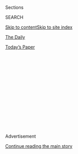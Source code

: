 <div id="app">

<div>

<div>

<div>

<div class="NYTAppHideMasthead css-1q2w90k e1suatyy0">

<div class="section css-ui9rw0 e1suatyy2">

<div class="css-eph4ug er09x8g0">

<div class="css-6n7j50">

</div>

<span class="css-1dv1kvn">Sections</span>

<div class="css-10488qs">

<span class="css-1dv1kvn">SEARCH</span>

</div>

[Skip to content](#site-content)[Skip to site index](#site-index)

</div>

<div id="masthead-section-label" class="css-1wr3we4 eaxe0e00">

[The
Daily](https://www.nytimes3xbfgragh.onion/podcasts/the-daily)

</div>

<div class="css-10698na e1huz5gh0">

</div>

</div>

<div id="masthead-bar-one" class="section hasLinks css-15hmgas e1csuq9d3">

<div class="css-uqyvli e1csuq9d0">

</div>

<div class="css-1uqjmks e1csuq9d1">

</div>

<div class="css-9e9ivx">

[](https://myaccount.nytimes3xbfgragh.onion/auth/login?response_type=cookie&client_id=vi)

</div>

<div class="css-1bvtpon e1csuq9d2">

[Today’s
Paper](https://www.nytimes3xbfgragh.onion/section/todayspaper)

</div>

</div>

</div>

</div>

<div data-aria-hidden="false">

<div id="site-content" data-role="main">

<div>

<div class="css-1aor85t" style="opacity:0.000000001;z-index:-1;visibility:hidden">

<div class="css-1hqnpie">

<div class="css-epjblv">

<span class="css-17xtcya">[The
Daily](/podcasts/the-daily)</span><span class="css-x15j1o">|</span><span class="css-fwqvlz">The
Life and Legacy of John
Lewis</span>

</div>

<div class="css-k008qs">

<div class="css-1iwv8en">

<span class="css-18z7m18"></span>

<div>

</div>

</div>

<span class="css-1n6z4y">https://nyti.ms/32BXCr2</span>

<div class="css-1705lsu">

<div class="css-4xjgmj">

<div class="css-4skfbu" data-role="toolbar" data-aria-label="Social Media Share buttons, Save button, and Comments Panel with current comment count" data-testid="share-tools">

  - 
  - 
  - 
  - 
    
    <div class="css-6n7j50">
    
    </div>

  - 
  - 

</div>

</div>

</div>

</div>

</div>

</div>

<div id="NYT_TOP_BANNER_REGION" class="css-13pd83m">

</div>

<div id="top-wrapper" class="css-1sy8kpn">

<div id="top-slug" class="css-l9onyx">

Advertisement

</div>

[Continue reading the main
story](#after-top)

<div class="ad top-wrapper" style="text-align:center;height:100%;display:block;min-height:250px">

<div id="top" class="place-ad" data-position="top" data-size-key="top">

</div>

</div>

<div id="after-top">

</div>

</div>

<div>

<div class="css-1g7y0i5 e1drnplw0">

<div class="css-1ceswkc e1drnplw1">

</div>

<div class="css-f2fzwx e1drnplw2">

<div data-aria-labelledby="modal-title" data-role="region">

<div id="modal-title" class="css-mln36k">

transcript

</div>

<div class="css-pbq7ev">

</div>

<span>Back to The
Daily</span>

<div class="css-f6lhej">

<div class="css-1ialerq">

<div class="css-1701swk">

bars

</div>

<div>

<div class="css-1t7yl1y">

0:00/38:56

</div>

<div class="css-og85jy">

\-38:56

</div>

</div>

</div>

</div>

<div class="css-15fbio0">

<div class="css-1p4nyns">

transcript

## The Life and Legacy of John Lewis

### Hosted by Michael Barbaro, produced by Lynsea Garrison and Clare Toeniskoetter, and edited by Lisa Tobin

#### A look at the extraordinary life of the civil rights icon.

Monday, July 20th, 2020

</div>

  - michael barbaro  
    From The New York Times, I’m Michael Barbaro. This is “The Daily.”

  - \[music\]

  - michael barbaro  
    Today: The life, lessons and legacy of John Lewis. I spoke with my
    colleague, Times editorial board member, Brent Staples.
    
    It’s Monday, July 20.
    
    Brent, I want to start by going back with you to the time when John
    Lewis and others began engaging in nonviolent protests as part of
    the civil rights movement. Where were you during that period?

  - brent staples  
    Like everyone else at the time in the middle ‘60s, I was sitting
    with my parents, watching television —

  - archived recording 1  
    \[MUSIC\] It’s 11:00 p.m., and time for the reporters and the news.

  - archived recording 2  
    Good evening. Bad news for Alabama today. Some school desegregation
    strategy has backfired.

  - archived recording 3  
    Policemen occasionally clubbed demonstrators and used a variety of
    other tactics designed to break their spirit.

brent staples

— and the nightly news of the scenes of people being ravaged by the
police in the South in the streets. And I became attuned to the
revolution that was unfolding in the South, where people had put
themselves in harm’s way to highlight the injustice of Southern
apartheid.

  - archived recording  
    The Southerners, white and Negro, spattered with ketchup and
    mustard, sugar, salt and pepper, were carted off, unprotesting to
    jail.

brent staples

But as I became more politically active, I had difficulty — probably
natural difficulty, understanding how one would put oneself on the line
to be actually beaten and bloodied, and what the utility of that was.
And by that time, the movement in the South had evolved some way.

  - archived recording  
    (SINGING) No more brothers in jail. Off the pigs\! The pigs are
    gonna catch hell.

brent staples

By ‘66, you began to get the Black Power slogans.

  - archived recording  
    They don’t want us to use Black Power. I got news for them.
    \[LAUGHTER\]

brent staples

So I came into consciousness in my teens as a Black Power figure.

  - archived recording  
    This is not a riot, it is a rebellion.

brent staples

It was empowering.

  - archived recording  
    Number two, you are to be proud of your Black brothers and sisters
    at Fifth, because a honky cop touched one of them, and they told
    them, you’ve got to touch all of us.

brent staples

But it took some time into my late teens to begin to understand what had
happened coming up to that. And that is when I become aware of what had
passed before when I was a younger kid.

michael barbaro

In other words, it took you some time to understand why the nonviolent
figures had taken the approach that they had taken.

brent staples

Yes.

michael barbaro

So I want you to take us through John Lewis’s life and how this
philosophy you just described was shaped and how it evolved. So where
does that story begin?

brent staples

John Lewis, he grows up in rural Alabama near Troy, Alabama. His parents
initially were sharecroppers. And you know, sharecropping was a
successor form of slavery. So John was born into that. And his parents,
they were lucky they saved enough money to buy a farm.

But he graduated high school, segregated high school, and wanted to go
to Troy State College, which didn’t admit Black people. And he applied
and sent in his information. And he never heard back. And he wrote a
letter at one point to Martin Luther King. And I presume he wanted some
help in desegregating Troy State.

And Martin Luther King sent him a roundtrip bus ticket. And he went and
he met King, and they formed a relationship. The substance of that, I
don’t know, but it was extremely influential for John. And he left Troy
not long after that and moved to Nashville.

\[music\]

brent staples

He went to seminary in Nashville. And there, he met some of the early
civil rights figures. He met James Lawson — Reverend James Lawson — who
was kind of a philosopher of nonviolent resistance. Lawson had studied
Gandhi’s nonviolent movement and the strategies that Gandhi had deployed
against Britain during the colonial period. And he’d come back with a
deep sense of what the philosophy was and how powerful nonviolence could
be.

michael barbaro

And what exactly is the philosophy?

brent staples

I have John’s memoir here. In 1958, I think it is, Jim Lawson mentions
to him the idea of, quote, “redemptive suffering.” And he explains that
it affects not only ourselves, but it touches and changes those around
us as well. It opens us and those around us to a force beyond ourselves.
A force that is right and moral. The force of righteous truth that is
the basis of human conscious. Suffering puts us and those around us in
touch with our consciences. It open and touches our hearts. It makes us
feel compassion where we need to and guilt if we must. So this idea, to
him, this redemptive suffering, it is at the heart of the philosophy of
nonviolent protest. At the very heart of it. This is a good paragraph
from the book:

“One method of practicing this approach, when faced with a hateful,
angry, aggressive, even despicable person, is to imagine that person —
actually visualize him or her — as an infant, as a baby. If you can see
this full-grown attacker who faces you as a pure, innocent child that he
or she once was, it is not hard to find compassion in your heart.”

But then it wasn’t just a tactic. It was a way of life. It was embracing
the biblical prescription that one must love one’s enemies. That’s a
biblical prescription. And it’s the hardest thing in the world to carry
out.

michael barbaro

Well, so how do we start to see this get carried out among Lewis and
these seminary students in Nashville?

brent staples

Well, Nashville was itself at the time another southern town, where if
you went into a restaurant and sat down the people would just look at
you and the waitresses would say, sorry, this place doesn’t serve
\[EXPLETIVE\]. And that would generally be the end of it. But these
students came in that place and sat down and asked to be fed. And when
they were told that they were not served, they stayed.

And they took a lot of abuse from it. And people spat upon them, beat
them, battered them, and poured condiments over their heads. All kinds
of things. And I remember our friend, David Halberstam, our former
colleague, was working at a newspaper there at the time. He was working
at The Nashville Tennesseean. And this is one of the things he wrote:

“The protest had been conducted with exceptional dignity, and gradually,
one image had come into prevail — that of elegant, courteous, young
Black people, holding to their Gandhian principles, seeking the most
elemental of rights, while being assaulted by young white hoodlums who
beat them up and on occasion extinguished cigarettes on their bodies.”

So you see John Lewis and others being carried away in these, really,
suits and ties and crisp white shirt. And basically refusing to walk
themselves, being completely passive and nonresistant. And this worked
out extremely — I mean, in a very short period of time, it worked out
extremely well in Nashville. After three months of sit-ins, the city
basically caved and became the first major Southern city to begin
desegregating public facilities.

michael barbaro

So very early on, the protest that John Lewis is beginning to
participate in, after he meets Martin Luther King and begins to
understand the strategy, they are starting to show real signs of
effectiveness.

brent staples

Oh, yeah.

michael barbaro

These peaceful, nonviolent protests.

brent staples

Exactly. Yeah. This is astonishing thing, to me, to this day, to
practice the non-violent approach to life. To really embrace it, one
needs to understand that the person who was extinguishing a cigarette in
your throat because you want to sit down at a luncheon counter is as
much a victim as you are. What John was saying — you, in pursuit of
justice, you cannot let violence win your heart. That if you do that,
you’re surrendering, really, to the dark force that you’re trying to
defeat.

michael barbaro

Brent, you’re reading from a memoir that is written in the later years
of John Lewis’s life. But my understanding is that this philosophy that
he embraced and that he practiced, it was not entirely a foregone
conclusion that this would be the way that it went, and that the March
on Washington is an example of a moment where we see a young John Lewis
grappling with which path he’s going to take. Can you tell us the story
of that speech?

brent staples

Well, you see, what I finally figured out is that by the time John
Lewis, at the age of 23, gets to the march on Washington — this is the
most important public gathering of Black people in the century — he has
already been on the Freedom Rides. Integrated groups have taken buses
into the deep south to test laws that forbid segregation on interstate
transport. He’s been arrested on those trips for going into white-only
bathrooms. He’s been beaten just for being on buses with white people.
In the end, John ended up being arrested, like, 40 times.

michael barbaro

Right.

brent staples

And if you look at some of the pictures of the mugshots when he’s
arrested, you can see him smiling because he’s basically saying, you
think you’re afflicting me, but you’re playing into what I want to do.
But he’s still 23 years old. That’s all he is.

And he basically comes into Washington with a speech. And this one
somehow found its way into public. And one of the striking things about
it, he tells people to get into the street and stay in the street until
the revolution is finished. And he names the sort of racist
segregationist senators by name. And state governors, too.

michael barbaro

Wow.

brent staples

I’m going to read from it.

“We won’t stop now. All the forces of Eastland, Barnett, Wallace,
Thurman won’t stop this revolution. The time will come when we will not
confine our marching to Washington. We will march through the South,
through the heart of Dixie, the way Sherman did. We shall pursue our own
scorched earth policy and burn Jim Crow to the ground nonviolently.”

michael barbaro

Wow. And to explain that reference, he’s referring to the Union General
who literally burns large sections of the South during the Civil War.

brent staples

Yes, he’s referring to William Tecumseh Sherman. “We shall pursue our
own scorched earth policy and burn Jim Crow to the ground nonviolently.
We shall fragment the south into a thousand pieces and put them back
together in the image of democracy. We will make the action of the past
few months look petty. And I say to you, wake up, America.”

michael barbaro

Brent, that language doesn’t sound, even as it invokes the word,
nonviolent. So what do you think that he meant by those words in that
draft?

brent staples

Well, I’ve come to figure out what he meant. Now, understand, as I was
saying earlier, by the time he renders this speech, he has become
steeped in the nonviolent impulse. But his frame, he was portraying it
as a forceful measure that could be as powerful and changing, as was the
sweep of Sherman through South Carolina and Georgia. What you have here
is, John is working at a very high concept here, right? He’s working at
a high concept. He’s saying, we can be — he was essentially arguing that
nonviolent protests could be transformative. As transformative and as
disruptive as war as carried out by the most feared general in the Union
Army. That is itself a very powerful metaphor. And it’s a testament to
his beliefs and what his approach could do. And he was calling upon
hundreds of thousands of people to come out into the street and make
that a reality. But that’s a high concept. And on the evening news, you
can imagine you’d end up with a snippet of a scorched earth Sherman
burning Atlanta again.

michael barbaro

Right, it might get lost in translation. It might actually undermine the
very thing he’s trying to promote.

brent staples

Exactly. So basically, A. Philip Randolph, Martin Luther King, those
guys prevailed on him to make some changes in it. They were talking
about, let’s not do anything to just not give them a sound bite that’s
going to give us trouble. I can hear him saying it. I don’t have the
tape, but I can hear them saying to John, let’s not give them a sound
bite that’s going to give us trouble. You can say it’s a revolution. You
can call people on the street. You can even call them the Black masses,
if you want to, even though that sounds like communism, right? You could
say those things. But let’s leave off Sherman for next time. Right?
\[LAUGHS\] So Sherman goes out.

  - archived recording (john lewis)  
    We march today for jobs and freedom. But we have nothing to be proud
    of. For hundreds of thousands of our brothers are not here.

brent staples

He talks about marching.

  - archived recording (john lewis)  
    The time will come. We will not confine our marching to Washington.
    We will march through the South, through the streets of Jackson —

brent staples

We will march through the street of Jackson, through the streets of
Danville, through the streets of Cambridge, through the streets of
Birmingham.

  - archived recording (john lewis)  
    But we will march with the spirit of love and with the spirit of
    dignity that we have shown here today. \[APPLAUSE\]
    
    By the forces of our demand, our determination and our numbers, we
    shall splinter the segregated South into a thousand pieces and put
    them together in the image of God and democracy. We must say, Wake
    up, America\! Wake up\!” For we cannot stop, and we will not and
    cannot be patient. \[APPLAUSE\]

brent staples

So this is pretty much the same. But Sherman is missing.

michael barbaro

So in terms of thinking about the speech that John Lewis drafted versus
the one he delivered, on that historic day, you’re saying it’s not that
the earlier version of the speech shows John Lewis questioning the
nonviolent approach. It’s that he believed in the nonviolent approach,
but that the language he contemplated using — his belief that the power
of that approach could be as powerful as burning — that was determined
to be potentially counterproductive to the nonviolent approach he
believed in.

brent staples

Exactly. But he talks about going back to his hotel room after that
first conversation and just being livid because, of course, it’s a
23-year-old man’s speech. And a 23-year-old man who had been beaten to
an inch of his life while fighting for dignity for Black people. I’m
sure he felt entitled to say any damn thing he wanted to. Because he had
the credibility of the streets behind him and the people in the Douth
beginning to know who he was. And they were going to really know who he
was, come two years later at the voting rights march at Selma.

\[music\]

michael barbaro

We’ll be right back.

\[music\]

michael barbaro

Brent, tell me about that. I mean, let’s talk about what happens after
the March on Washington, after John Lewis’s rhetorical wings are ever so
slightly clipped, but he does deliver the essential message. How do we
see this concept of the power of nonviolence actually play out over the
next couple of years?

brent staples

The next big data point becomes the voting rights struggle in Selma,
Alabama. Now it’s important, I think, to dilate for just a second for
the modern listener.

The modern listener needs to understand that in voting arrangements in
the South, before the Voting Rights Act, local registrars had complete
authority to do whatever they wanted with people who came in to register
to vote. They could give you a test and then say you failed it so you
can’t register. And they did that all day long, all day, every day, to
Black people.

In Virginia, a college-educated woman, Black woman, who I believe was a
teacher, went into register at one point and filled the application. And
the registrar handed her a literacy test. You know what it consisted of?
A blank sheet of paper. He asked her, what does this say? And she looked
at it and handed it back, and she said nothing. He said, you’re wrong.
You fail. You can’t register.

Elsewhere in the South, they might ask you if you came in to register to
vote, how many bubbles are there in a bar of soap?

Elsewhere, a famous example in the film “Selma,” where a woman had come
in to register one year, and they asked her, how many judges are there
in the state of Alabama? And she didn’t know. They said, well, you fail.
And she came back the second year. And he said, how many county judges
are there in Alabama? And I think it was 67. And she said 67. And he
said now, before you register, you have to name them.

michael barbaro

Aw.

brent staples

So this was what life was like for Black people seeking to vote in the
South. Now John Lewis’s organization, the Student Nonviolent
Coordinating Committee, had already set up a voting rights project in
Selma and had been working on that. But it came to fruition in 1965,
where people had been fed up. And so they staged a march from Selma to
Montgomery to protest in favor of voting rights for Black people.

And then that fateful day, on the Edmund Pettus Bridge, they were
walking. State troopers came out and said, this is unlawful.

  - archived recording  
    It would be detrimental to your safety to continue this march. And
    I’m saying that this is an unlawful assembly. You have to
    disperse. You are ordered to disperse. Go home, or go to your
    church. This march will not continue.

brent staples

You cannot march.

  - archived recording  
    Troopers, here, advance toward the gate.
    
    See that they disperse.

brent staples

And then John said to the sheriff. He said, can I have a word? Because
you know he’s in the front with his little off-white trenchcoat on. And
now there’s a thing about this trenchcoat, right? It’s very light, so
you can see him standing out from everyone else. And the other thing
about it is, once blood gets on it, you can really see it. So I’m sure
that that was premeditated. So he comes out front, and he says, can I
have a word? No, you can’t have a word. And the troopers begin to
advance. And they beat holy hell out of those people. They sent 58
people to the hospital.

John Lewis suffers a fractured skull. And by the time the film is flown
back to New York to be shown on the air — and it’s really one of those
films where you see these people running. You see tear gas and these
billy clubs just going up and down, just beating the shit out of people.
And because John was in front, you could see him holding his head where
he’d been hit. And it was on the ground.

  - archived recording  
    Can we have somebody take somebody to a doctor? \[CROWD CLAMORING\]

brent staples

That, in my opinion — I’m not the historian here — but in my opinion,
that was the ultimate triumph of the nonviolent approach and the
suffering approach as he was saying.

michael barbaro

Why triumphant?

brent staples

Well, it was triumphant because even people who had tried to look away
from what was happening in the South were forced to see the long arm of
the law persecuting people publicly. Not just perscute, trying to kill
them publicly. And also, the Voting Rights Act was pending at that time.
And after this happened, Lyndon Johnson addressed a joint session of
both Houses of Congress, I believe, and said —

  - archived recording (lyndon b. johnson)  
    It was more than 100 years ago that Abraham Lincoln, the great
    president of another party, signed the Emancipation Proclamation.
    But emancipation is a proclamation, and not a fact. A century has
    passed, more than 100 years since equality was promised.

brent staples

We cannot delay any longer.

  - archived recording (lyndon b. johnson)  
    A century has passed since the day of promise. And the promise is
    unkept. The time of justice has now come.
    
    We shall overcome.

\[music\]

brent staples

So the Voting Rights Act was signed later that summer in August. It
didn’t take long. So when people come in to register to vote, you can
no longer ask them how many bubbles are in a bar of soap, or to name
every judge in the state. This is a big leap in our time.

michael barbaro

So quite literally, there’s a straight line between the scene of what
happened on that bridge, and something John Lewis knew would be so
powerful — the concept of nonviolent suffering — and the legislative
remedy back in Washington that resulted.

brent staples

Yes.

michael barbaro

Because the world had seen this happen.

brent staples

Right. Yeah, I think so. But also, you begin to see the sort of apex of
this message really is ‘65, ‘66. And at some point, then, John is
replaced in the Student Nonviolent Coordinating Committee presidency by
Stokely Carmichael, a fiery orator and one of the primary enunciaters of
the Black Power movement, that was more consistent with the emerging
radicalism of the time.

michael barbaro

And that was the movement that you felt a part of.

brent staples

Yes. That’s where we came into the story, you know?

michael barbaro

Brent, on some level, you and your cohort must have thought that this
approach, the John Lewis approach, had limitations. Given that by the
time you were a teenager, or maybe even entering your early 20s, there
was this new philosophy taking hold of a more elbows out, less
restrained approach. So how do you think about that?

brent staples

Well, it’s interesting. And I do think about it. What had happened,
really, is every generation, until it educates itself, thinks its
experience is unique. So we thought we were unique. My cousins and I,
and we had our big meetings, and we had our press conferences. And we
had a different rhetorical stance.

But in the end, the tools were exactly the same. The tools were the
sit-in of the administration building. The tool was the sit-in in the
street that ran through campus. The tool was the building takeover.
These were the same tools, man. I mean, I had bigger hair, right? Right?
And I’ll send you a picture. I’ll have \[INAUDIBLE\].

michael barbaro

Please do.

brent staples

I have good hair, though. But if you look back on it, the tools were the
same.

michael barbaro

And it was a foundation that had already been built, even if you didn’t
see it that way at the time.

brent staples

And even if you didn’t know it. You know what I’m saying? Even if you
didn’t know. I keep going back to this point earlier in this story, when
they were doing the Freedom Rides in 1961. They had a big Chinese dinner
in Washington, that people were going off on these Freedom Rides. And a
lot of people wrote their wills, because they thought that they’d be
killed — there’s a chance they’d be killed and never come back. And they
referred to the meal at the Chinese restaurant as “the last supper.”

So these people were willing to put their lives on the line, were
willing to accept the possibility that they would be killed in the
pursuit of justice, and that their dead bodies laying out in public
would be part of a sacrifice that would advance the cause of justice.
That’s profound. No?

michael barbaro

Mm-hmm. So with all that in mind, Brent, how are you thinking about John
Lewis’s legacy at this moment, as we talk in the middle of yet another
critical moment in this movement, and when the work is still understood
to be very unfinished.

brent staples

You know, John Lewis, in the waning days of his life, was heartened and
overjoyed to see the global protests that unfolded after the killing of
Mr. Floyd. He talked about it as part of the extension of his work. And
one of the things he said, he essentially — I’m paraphrasing — he said,
the thing’s out of the box now. He said, there’s no going back from
this.

michael barbaro

Hm. And what about the principles of his life? How are you thinking
about those in this moment?

brent staples

Well, I think that, as you see, his point of view was borne out.

  - archived recording  
    \[SHOUTING\] Don’t touch me\! Don’t touch me\! Don’t touch me.

brent staples

The other day, The New York Times had a story in which it had 64
examples, video examples of police brutalizing peaceful demonstrators.

michael barbaro

Mm-hmm, I saw it.

brent staples

Right? Now, what is that?

What that is, is what John was talking about. He was talking about this
kind of injustice perpetrated on people who did not deserve it, did not
warrant that kind of treatment. And also, we’ve been seeing in this
unfolding of the Floyd protests in — it’s a repeated theme in the news
stories — white suburbanites, middle class white people, who supported
the police unquestioningly, right? They have changed their minds.

michael barbaro

Hm.

  - archived recording  
    \[CROWD CLAMORING\]

brent staples

The real persuasive thing is seeing people walking around in the street
with signs, unarmed, not doing anything untoward, and be brutalized.
That turns out to be the most persuasive thing for the society and for
the people to whom it has happening.

  - archived recording 1  
    Don’t resist\! Don’t resist\! Don’t resist\! Don’t resist, bro.

  - archived recording 2  
    I’m not\!

  - archived recording 3  
    Don’t resist, bro.

michael barbaro

Hm. In other words, we are again seeing this idea of the beloved
community playing out, the Gandhian philosophy, this biblical approach
that you described.

brent staples

Yes.

michael barbaro

It’s working. It’s painfully working again.

brent staples

Yes, it’s painful. Lord knows it is. It’s painful. But abuse of the
people in public — people’s constitutional rights — through violence by
police organizations, has broad, rippling consequences. It’s having
broad, rippling consequences. It’s beyond the people who you beat up who
now don’t have confidence in the police. And John saw all that.

  - archived recording  
    \[CROWD CLAMORING\]

michael barbaro

Brent, is there anything from Lewis’s memoir that you haven’t already
shared that you want to leave us with?

brent staples

Well, I don’t know if it fits. But perhaps we should just put that aside
and read from one of John Lewis’s favorite poems. It’s “Invictus” by
William Ernest Henley:

“Out of the night that covers me, black as the pit from pole to pole, I
thank whatever gods may be for my unconquerable soul. In the fell clutch
of circumstance, I have not winced nor cried aloud. Under the
bludgeonings of chance, my head is bloody but unbowed. Beyond this place
of wrath and tears looms but the horror of the shade. And yet the menace
of the years finds and shall find me unafraid. It matters not how
straight the gate, how charged with punishments the scroll. I am the
master of my fate. I am the captain of my soul.”

\[music\]

michael barbaro

Brent, thank you very much. We really appreciate your time today.

brent staples

Well, good to be with you.

\[music\]

  - archived recording  
    Boy, Congressman Lewis joins us now for his first network TV
    interview since the protests over the death of George Floyd began.
    Congressman John Lewis, it’s so good to see you. I can’t tell you,
    you are such a sight for sore eyes today. It’s really good to see
    you. What would you tell, Congressman, young people, and people,
    quite frankly, who are not so young, about the best way to seek
    justice? You know, there’s been a lot of controversy, a lot of talk
    about the looting. And we should stress that most of the protests
    were very peaceful. But there was some looting. There was some
    disruption. What would you say to people about the best way to
    achieve justice?

  - archived recording (john lewis)  
    It was very moving. It was very moving to see hundreds and thousands
    of people from all over America and around the world taking to the
    streets, to the roadways, to stand up, to speak up, to speak out, to
    do what I call “getting in trouble.”
    
    During the ‘60s, the great majority of us accepted the way of peace,
    the way of love, the philosophy and discipline of nonviolence as a
    way of life, as a way of living. There’s something cleansing,
    something wholesome, about being peaceful and orderly, to stand up
    and with a sense of dignity, and a sense of pride, and never hate.
    
    Dr. King said over and over again, “Hate is too heavy a burden to
    bear.” The way of love is the much better way. And that’s what we
    did. We were arrested. Yes, I was beaten, left bloody and
    unconscious. But I never became bitter or hostile, never gave up. I
    believed that somehow and some way, if it becomes necessary to use
    our bodies to have redeem the soul of a nation, then we must do it.
    Create a society at peace with yourself.

\[music\]

michael barbaro

That’s it for “The Daily.” I’m Michael Barbaro. See you
tomorrow.

</div>

</div>

</div>

</div>

<div style="position:absolute;width:0;height:0;visibility:hidden;display:none">

</div>

<div style="width:100%">

<div class="css-18qqsen e1eullfg0" style="background-image:url(https://static01.graylady3jvrrxbe.onion/images/2017/01/29/podcasts/the-daily-album-art/the-daily-album-art-videoFifteenBySeven2610-v4.jpg)">

<div class="css-1hmsypo e1eullfg2">

<div class="css-131hid3 e1eullfg3">

<div class="css-1uhi299 e1eullfg1">

</div>

<div class="css-1tloyb6">

<div class="css-1kltdsh ehra6vc0">

[<span class="css-1f76qa2">![The Daily
logo](https://static01.graylady3jvrrxbe.onion/images/2017/01/29/podcasts/the-daily-album-art/the-daily-album-art-square320-v4.png)<span>The
Daily</span></span>](https://www.nytimes3xbfgragh.onion/column/the-daily)<span class="css-1lhttlg ehra6vc1"><span class="css-sj5ozi ehra6vc2">Subscribe:</span></span>

  - [Apple Podcasts](https://itunes.apple.com/us/podcast/id1200361736)
  - [Google
    Podcasts](https://www.google.com/podcasts?feed=aHR0cHM6Ly9yc3MuYXJ0MTkuY29tL3RoZS1kYWlseQ%3D%3D)

</div>

</div>

<div class="css-1r0dpua e1eullfg4">

<div class="css-1gu519p edye5kn0">

<div>

# The Life and Legacy of John Lewis

## A look at the extraordinary life of the civil rights icon.

</div>

<span class="css-lsnb14 edye5kn4">Hosted by Michael Barbaro, produced by
Lynsea Garrison and Clare Toeniskoetter, and edited by Lisa Tobin</span>

<div class="css-1vd84sn">

<span class="css-16bt4xd">Transcript</span>

</div>

</div>

<div class="css-1g7y0i5 e1drnplw0">

<div class="css-1ceswkc e1drnplw1">

</div>

<div class="css-f2fzwx e1drnplw2">

<div data-aria-labelledby="modal-title" data-role="region">

<div id="modal-title" class="css-mln36k">

transcript

</div>

<div class="css-pbq7ev">

</div>

<span>Back to The
Daily</span>

<div class="css-f6lhej">

<div class="css-1ialerq">

<div class="css-1701swk">

bars

</div>

<div>

<div class="css-1t7yl1y">

0:00/38:56

</div>

<div class="css-og85jy">

\-0:00

</div>

</div>

</div>

</div>

<div class="css-15fbio0">

<div class="css-1p4nyns">

transcript

## The Life and Legacy of John Lewis

### Hosted by Michael Barbaro, produced by Lynsea Garrison and Clare Toeniskoetter, and edited by Lisa Tobin

#### A look at the extraordinary life of the civil rights icon.

Monday, July 20th, 2020

</div>

  - michael barbaro  
    From The New York Times, I’m Michael Barbaro. This is “The Daily.”

  - \[music\]

  - michael barbaro  
    Today: The life, lessons and legacy of John Lewis. I spoke with my
    colleague, Times editorial board member, Brent Staples.
    
    It’s Monday, July 20.
    
    Brent, I want to start by going back with you to the time when John
    Lewis and others began engaging in nonviolent protests as part of
    the civil rights movement. Where were you during that period?

  - brent staples  
    Like everyone else at the time in the middle ‘60s, I was sitting
    with my parents, watching television —

  - archived recording 1  
    \[MUSIC\] It’s 11:00 p.m., and time for the reporters and the news.

  - archived recording 2  
    Good evening. Bad news for Alabama today. Some school desegregation
    strategy has backfired.

  - archived recording 3  
    Policemen occasionally clubbed demonstrators and used a variety of
    other tactics designed to break their spirit.

brent staples

— and the nightly news of the scenes of people being ravaged by the
police in the South in the streets. And I became attuned to the
revolution that was unfolding in the South, where people had put
themselves in harm’s way to highlight the injustice of Southern
apartheid.

  - archived recording  
    The Southerners, white and Negro, spattered with ketchup and
    mustard, sugar, salt and pepper, were carted off, unprotesting to
    jail.

brent staples

But as I became more politically active, I had difficulty — probably
natural difficulty, understanding how one would put oneself on the line
to be actually beaten and bloodied, and what the utility of that was.
And by that time, the movement in the South had evolved some way.

  - archived recording  
    (SINGING) No more brothers in jail. Off the pigs\! The pigs are
    gonna catch hell.

brent staples

By ‘66, you began to get the Black Power slogans.

  - archived recording  
    They don’t want us to use Black Power. I got news for them.
    \[LAUGHTER\]

brent staples

So I came into consciousness in my teens as a Black Power figure.

  - archived recording  
    This is not a riot, it is a rebellion.

brent staples

It was empowering.

  - archived recording  
    Number two, you are to be proud of your Black brothers and sisters
    at Fifth, because a honky cop touched one of them, and they told
    them, you’ve got to touch all of us.

brent staples

But it took some time into my late teens to begin to understand what had
happened coming up to that. And that is when I become aware of what had
passed before when I was a younger kid.

michael barbaro

In other words, it took you some time to understand why the nonviolent
figures had taken the approach that they had taken.

brent staples

Yes.

michael barbaro

So I want you to take us through John Lewis’s life and how this
philosophy you just described was shaped and how it evolved. So where
does that story begin?

brent staples

John Lewis, he grows up in rural Alabama near Troy, Alabama. His parents
initially were sharecroppers. And you know, sharecropping was a
successor form of slavery. So John was born into that. And his parents,
they were lucky they saved enough money to buy a farm.

But he graduated high school, segregated high school, and wanted to go
to Troy State College, which didn’t admit Black people. And he applied
and sent in his information. And he never heard back. And he wrote a
letter at one point to Martin Luther King. And I presume he wanted some
help in desegregating Troy State.

And Martin Luther King sent him a roundtrip bus ticket. And he went and
he met King, and they formed a relationship. The substance of that, I
don’t know, but it was extremely influential for John. And he left Troy
not long after that and moved to Nashville.

\[music\]

brent staples

He went to seminary in Nashville. And there, he met some of the early
civil rights figures. He met James Lawson — Reverend James Lawson — who
was kind of a philosopher of nonviolent resistance. Lawson had studied
Gandhi’s nonviolent movement and the strategies that Gandhi had deployed
against Britain during the colonial period. And he’d come back with a
deep sense of what the philosophy was and how powerful nonviolence could
be.

michael barbaro

And what exactly is the philosophy?

brent staples

I have John’s memoir here. In 1958, I think it is, Jim Lawson mentions
to him the idea of, quote, “redemptive suffering.” And he explains that
it affects not only ourselves, but it touches and changes those around
us as well. It opens us and those around us to a force beyond ourselves.
A force that is right and moral. The force of righteous truth that is
the basis of human conscious. Suffering puts us and those around us in
touch with our consciences. It open and touches our hearts. It makes us
feel compassion where we need to and guilt if we must. So this idea, to
him, this redemptive suffering, it is at the heart of the philosophy of
nonviolent protest. At the very heart of it. This is a good paragraph
from the book:

“One method of practicing this approach, when faced with a hateful,
angry, aggressive, even despicable person, is to imagine that person —
actually visualize him or her — as an infant, as a baby. If you can see
this full-grown attacker who faces you as a pure, innocent child that he
or she once was, it is not hard to find compassion in your heart.”

But then it wasn’t just a tactic. It was a way of life. It was embracing
the biblical prescription that one must love one’s enemies. That’s a
biblical prescription. And it’s the hardest thing in the world to carry
out.

michael barbaro

Well, so how do we start to see this get carried out among Lewis and
these seminary students in Nashville?

brent staples

Well, Nashville was itself at the time another southern town, where if
you went into a restaurant and sat down the people would just look at
you and the waitresses would say, sorry, this place doesn’t serve
\[EXPLETIVE\]. And that would generally be the end of it. But these
students came in that place and sat down and asked to be fed. And when
they were told that they were not served, they stayed.

And they took a lot of abuse from it. And people spat upon them, beat
them, battered them, and poured condiments over their heads. All kinds
of things. And I remember our friend, David Halberstam, our former
colleague, was working at a newspaper there at the time. He was working
at The Nashville Tennesseean. And this is one of the things he wrote:

“The protest had been conducted with exceptional dignity, and gradually,
one image had come into prevail — that of elegant, courteous, young
Black people, holding to their Gandhian principles, seeking the most
elemental of rights, while being assaulted by young white hoodlums who
beat them up and on occasion extinguished cigarettes on their bodies.”

So you see John Lewis and others being carried away in these, really,
suits and ties and crisp white shirt. And basically refusing to walk
themselves, being completely passive and nonresistant. And this worked
out extremely — I mean, in a very short period of time, it worked out
extremely well in Nashville. After three months of sit-ins, the city
basically caved and became the first major Southern city to begin
desegregating public facilities.

michael barbaro

So very early on, the protest that John Lewis is beginning to
participate in, after he meets Martin Luther King and begins to
understand the strategy, they are starting to show real signs of
effectiveness.

brent staples

Oh, yeah.

michael barbaro

These peaceful, nonviolent protests.

brent staples

Exactly. Yeah. This is astonishing thing, to me, to this day, to
practice the non-violent approach to life. To really embrace it, one
needs to understand that the person who was extinguishing a cigarette in
your throat because you want to sit down at a luncheon counter is as
much a victim as you are. What John was saying — you, in pursuit of
justice, you cannot let violence win your heart. That if you do that,
you’re surrendering, really, to the dark force that you’re trying to
defeat.

michael barbaro

Brent, you’re reading from a memoir that is written in the later years
of John Lewis’s life. But my understanding is that this philosophy that
he embraced and that he practiced, it was not entirely a foregone
conclusion that this would be the way that it went, and that the March
on Washington is an example of a moment where we see a young John Lewis
grappling with which path he’s going to take. Can you tell us the story
of that speech?

brent staples

Well, you see, what I finally figured out is that by the time John
Lewis, at the age of 23, gets to the march on Washington — this is the
most important public gathering of Black people in the century — he has
already been on the Freedom Rides. Integrated groups have taken buses
into the deep south to test laws that forbid segregation on interstate
transport. He’s been arrested on those trips for going into white-only
bathrooms. He’s been beaten just for being on buses with white people.
In the end, John ended up being arrested, like, 40 times.

michael barbaro

Right.

brent staples

And if you look at some of the pictures of the mugshots when he’s
arrested, you can see him smiling because he’s basically saying, you
think you’re afflicting me, but you’re playing into what I want to do.
But he’s still 23 years old. That’s all he is.

And he basically comes into Washington with a speech. And this one
somehow found its way into public. And one of the striking things about
it, he tells people to get into the street and stay in the street until
the revolution is finished. And he names the sort of racist
segregationist senators by name. And state governors, too.

michael barbaro

Wow.

brent staples

I’m going to read from it.

“We won’t stop now. All the forces of Eastland, Barnett, Wallace,
Thurman won’t stop this revolution. The time will come when we will not
confine our marching to Washington. We will march through the South,
through the heart of Dixie, the way Sherman did. We shall pursue our own
scorched earth policy and burn Jim Crow to the ground nonviolently.”

michael barbaro

Wow. And to explain that reference, he’s referring to the Union General
who literally burns large sections of the South during the Civil War.

brent staples

Yes, he’s referring to William Tecumseh Sherman. “We shall pursue our
own scorched earth policy and burn Jim Crow to the ground nonviolently.
We shall fragment the south into a thousand pieces and put them back
together in the image of democracy. We will make the action of the past
few months look petty. And I say to you, wake up, America.”

michael barbaro

Brent, that language doesn’t sound, even as it invokes the word,
nonviolent. So what do you think that he meant by those words in that
draft?

brent staples

Well, I’ve come to figure out what he meant. Now, understand, as I was
saying earlier, by the time he renders this speech, he has become
steeped in the nonviolent impulse. But his frame, he was portraying it
as a forceful measure that could be as powerful and changing, as was the
sweep of Sherman through South Carolina and Georgia. What you have here
is, John is working at a very high concept here, right? He’s working at
a high concept. He’s saying, we can be — he was essentially arguing that
nonviolent protests could be transformative. As transformative and as
disruptive as war as carried out by the most feared general in the Union
Army. That is itself a very powerful metaphor. And it’s a testament to
his beliefs and what his approach could do. And he was calling upon
hundreds of thousands of people to come out into the street and make
that a reality. But that’s a high concept. And on the evening news, you
can imagine you’d end up with a snippet of a scorched earth Sherman
burning Atlanta again.

michael barbaro

Right, it might get lost in translation. It might actually undermine the
very thing he’s trying to promote.

brent staples

Exactly. So basically, A. Philip Randolph, Martin Luther King, those
guys prevailed on him to make some changes in it. They were talking
about, let’s not do anything to just not give them a sound bite that’s
going to give us trouble. I can hear him saying it. I don’t have the
tape, but I can hear them saying to John, let’s not give them a sound
bite that’s going to give us trouble. You can say it’s a revolution. You
can call people on the street. You can even call them the Black masses,
if you want to, even though that sounds like communism, right? You could
say those things. But let’s leave off Sherman for next time. Right?
\[LAUGHS\] So Sherman goes out.

  - archived recording (john lewis)  
    We march today for jobs and freedom. But we have nothing to be proud
    of. For hundreds of thousands of our brothers are not here.

brent staples

He talks about marching.

  - archived recording (john lewis)  
    The time will come. We will not confine our marching to Washington.
    We will march through the South, through the streets of Jackson —

brent staples

We will march through the street of Jackson, through the streets of
Danville, through the streets of Cambridge, through the streets of
Birmingham.

  - archived recording (john lewis)  
    But we will march with the spirit of love and with the spirit of
    dignity that we have shown here today. \[APPLAUSE\]
    
    By the forces of our demand, our determination and our numbers, we
    shall splinter the segregated South into a thousand pieces and put
    them together in the image of God and democracy. We must say, Wake
    up, America\! Wake up\!” For we cannot stop, and we will not and
    cannot be patient. \[APPLAUSE\]

brent staples

So this is pretty much the same. But Sherman is missing.

michael barbaro

So in terms of thinking about the speech that John Lewis drafted versus
the one he delivered, on that historic day, you’re saying it’s not that
the earlier version of the speech shows John Lewis questioning the
nonviolent approach. It’s that he believed in the nonviolent approach,
but that the language he contemplated using — his belief that the power
of that approach could be as powerful as burning — that was determined
to be potentially counterproductive to the nonviolent approach he
believed in.

brent staples

Exactly. But he talks about going back to his hotel room after that
first conversation and just being livid because, of course, it’s a
23-year-old man’s speech. And a 23-year-old man who had been beaten to
an inch of his life while fighting for dignity for Black people. I’m
sure he felt entitled to say any damn thing he wanted to. Because he had
the credibility of the streets behind him and the people in the Douth
beginning to know who he was. And they were going to really know who he
was, come two years later at the voting rights march at Selma.

\[music\]

michael barbaro

We’ll be right back.

\[music\]

michael barbaro

Brent, tell me about that. I mean, let’s talk about what happens after
the March on Washington, after John Lewis’s rhetorical wings are ever so
slightly clipped, but he does deliver the essential message. How do we
see this concept of the power of nonviolence actually play out over the
next couple of years?

brent staples

The next big data point becomes the voting rights struggle in Selma,
Alabama. Now it’s important, I think, to dilate for just a second for
the modern listener.

The modern listener needs to understand that in voting arrangements in
the South, before the Voting Rights Act, local registrars had complete
authority to do whatever they wanted with people who came in to register
to vote. They could give you a test and then say you failed it so you
can’t register. And they did that all day long, all day, every day, to
Black people.

In Virginia, a college-educated woman, Black woman, who I believe was a
teacher, went into register at one point and filled the application. And
the registrar handed her a literacy test. You know what it consisted of?
A blank sheet of paper. He asked her, what does this say? And she looked
at it and handed it back, and she said nothing. He said, you’re wrong.
You fail. You can’t register.

Elsewhere in the South, they might ask you if you came in to register to
vote, how many bubbles are there in a bar of soap?

Elsewhere, a famous example in the film “Selma,” where a woman had come
in to register one year, and they asked her, how many judges are there
in the state of Alabama? And she didn’t know. They said, well, you fail.
And she came back the second year. And he said, how many county judges
are there in Alabama? And I think it was 67. And she said 67. And he
said now, before you register, you have to name them.

michael barbaro

Aw.

brent staples

So this was what life was like for Black people seeking to vote in the
South. Now John Lewis’s organization, the Student Nonviolent
Coordinating Committee, had already set up a voting rights project in
Selma and had been working on that. But it came to fruition in 1965,
where people had been fed up. And so they staged a march from Selma to
Montgomery to protest in favor of voting rights for Black people.

And then that fateful day, on the Edmund Pettus Bridge, they were
walking. State troopers came out and said, this is unlawful.

  - archived recording  
    It would be detrimental to your safety to continue this march. And
    I’m saying that this is an unlawful assembly. You have to
    disperse. You are ordered to disperse. Go home, or go to your
    church. This march will not continue.

brent staples

You cannot march.

  - archived recording  
    Troopers, here, advance toward the gate.
    
    See that they disperse.

brent staples

And then John said to the sheriff. He said, can I have a word? Because
you know he’s in the front with his little off-white trenchcoat on. And
now there’s a thing about this trenchcoat, right? It’s very light, so
you can see him standing out from everyone else. And the other thing
about it is, once blood gets on it, you can really see it. So I’m sure
that that was premeditated. So he comes out front, and he says, can I
have a word? No, you can’t have a word. And the troopers begin to
advance. And they beat holy hell out of those people. They sent 58
people to the hospital.

John Lewis suffers a fractured skull. And by the time the film is flown
back to New York to be shown on the air — and it’s really one of those
films where you see these people running. You see tear gas and these
billy clubs just going up and down, just beating the shit out of people.
And because John was in front, you could see him holding his head where
he’d been hit. And it was on the ground.

  - archived recording  
    Can we have somebody take somebody to a doctor? \[CROWD CLAMORING\]

brent staples

That, in my opinion — I’m not the historian here — but in my opinion,
that was the ultimate triumph of the nonviolent approach and the
suffering approach as he was saying.

michael barbaro

Why triumphant?

brent staples

Well, it was triumphant because even people who had tried to look away
from what was happening in the South were forced to see the long arm of
the law persecuting people publicly. Not just perscute, trying to kill
them publicly. And also, the Voting Rights Act was pending at that time.
And after this happened, Lyndon Johnson addressed a joint session of
both Houses of Congress, I believe, and said —

  - archived recording (lyndon b. johnson)  
    It was more than 100 years ago that Abraham Lincoln, the great
    president of another party, signed the Emancipation Proclamation.
    But emancipation is a proclamation, and not a fact. A century has
    passed, more than 100 years since equality was promised.

brent staples

We cannot delay any longer.

  - archived recording (lyndon b. johnson)  
    A century has passed since the day of promise. And the promise is
    unkept. The time of justice has now come.
    
    We shall overcome.

\[music\]

brent staples

So the Voting Rights Act was signed later that summer in August. It
didn’t take long. So when people come in to register to vote, you can
no longer ask them how many bubbles are in a bar of soap, or to name
every judge in the state. This is a big leap in our time.

michael barbaro

So quite literally, there’s a straight line between the scene of what
happened on that bridge, and something John Lewis knew would be so
powerful — the concept of nonviolent suffering — and the legislative
remedy back in Washington that resulted.

brent staples

Yes.

michael barbaro

Because the world had seen this happen.

brent staples

Right. Yeah, I think so. But also, you begin to see the sort of apex of
this message really is ‘65, ‘66. And at some point, then, John is
replaced in the Student Nonviolent Coordinating Committee presidency by
Stokely Carmichael, a fiery orator and one of the primary enunciaters of
the Black Power movement, that was more consistent with the emerging
radicalism of the time.

michael barbaro

And that was the movement that you felt a part of.

brent staples

Yes. That’s where we came into the story, you know?

michael barbaro

Brent, on some level, you and your cohort must have thought that this
approach, the John Lewis approach, had limitations. Given that by the
time you were a teenager, or maybe even entering your early 20s, there
was this new philosophy taking hold of a more elbows out, less
restrained approach. So how do you think about that?

brent staples

Well, it’s interesting. And I do think about it. What had happened,
really, is every generation, until it educates itself, thinks its
experience is unique. So we thought we were unique. My cousins and I,
and we had our big meetings, and we had our press conferences. And we
had a different rhetorical stance.

But in the end, the tools were exactly the same. The tools were the
sit-in of the administration building. The tool was the sit-in in the
street that ran through campus. The tool was the building takeover.
These were the same tools, man. I mean, I had bigger hair, right? Right?
And I’ll send you a picture. I’ll have \[INAUDIBLE\].

michael barbaro

Please do.

brent staples

I have good hair, though. But if you look back on it, the tools were the
same.

michael barbaro

And it was a foundation that had already been built, even if you didn’t
see it that way at the time.

brent staples

And even if you didn’t know it. You know what I’m saying? Even if you
didn’t know. I keep going back to this point earlier in this story, when
they were doing the Freedom Rides in 1961. They had a big Chinese dinner
in Washington, that people were going off on these Freedom Rides. And a
lot of people wrote their wills, because they thought that they’d be
killed — there’s a chance they’d be killed and never come back. And they
referred to the meal at the Chinese restaurant as “the last supper.”

So these people were willing to put their lives on the line, were
willing to accept the possibility that they would be killed in the
pursuit of justice, and that their dead bodies laying out in public
would be part of a sacrifice that would advance the cause of justice.
That’s profound. No?

michael barbaro

Mm-hmm. So with all that in mind, Brent, how are you thinking about John
Lewis’s legacy at this moment, as we talk in the middle of yet another
critical moment in this movement, and when the work is still understood
to be very unfinished.

brent staples

You know, John Lewis, in the waning days of his life, was heartened and
overjoyed to see the global protests that unfolded after the killing of
Mr. Floyd. He talked about it as part of the extension of his work. And
one of the things he said, he essentially — I’m paraphrasing — he said,
the thing’s out of the box now. He said, there’s no going back from
this.

michael barbaro

Hm. And what about the principles of his life? How are you thinking
about those in this moment?

brent staples

Well, I think that, as you see, his point of view was borne out.

  - archived recording  
    \[SHOUTING\] Don’t touch me\! Don’t touch me\! Don’t touch me.

brent staples

The other day, The New York Times had a story in which it had 64
examples, video examples of police brutalizing peaceful demonstrators.

michael barbaro

Mm-hmm, I saw it.

brent staples

Right? Now, what is that?

What that is, is what John was talking about. He was talking about this
kind of injustice perpetrated on people who did not deserve it, did not
warrant that kind of treatment. And also, we’ve been seeing in this
unfolding of the Floyd protests in — it’s a repeated theme in the news
stories — white suburbanites, middle class white people, who supported
the police unquestioningly, right? They have changed their minds.

michael barbaro

Hm.

  - archived recording  
    \[CROWD CLAMORING\]

brent staples

The real persuasive thing is seeing people walking around in the street
with signs, unarmed, not doing anything untoward, and be brutalized.
That turns out to be the most persuasive thing for the society and for
the people to whom it has happening.

  - archived recording 1  
    Don’t resist\! Don’t resist\! Don’t resist\! Don’t resist, bro.

  - archived recording 2  
    I’m not\!

  - archived recording 3  
    Don’t resist, bro.

michael barbaro

Hm. In other words, we are again seeing this idea of the beloved
community playing out, the Gandhian philosophy, this biblical approach
that you described.

brent staples

Yes.

michael barbaro

It’s working. It’s painfully working again.

brent staples

Yes, it’s painful. Lord knows it is. It’s painful. But abuse of the
people in public — people’s constitutional rights — through violence by
police organizations, has broad, rippling consequences. It’s having
broad, rippling consequences. It’s beyond the people who you beat up who
now don’t have confidence in the police. And John saw all that.

  - archived recording  
    \[CROWD CLAMORING\]

michael barbaro

Brent, is there anything from Lewis’s memoir that you haven’t already
shared that you want to leave us with?

brent staples

Well, I don’t know if it fits. But perhaps we should just put that aside
and read from one of John Lewis’s favorite poems. It’s “Invictus” by
William Ernest Henley:

“Out of the night that covers me, black as the pit from pole to pole, I
thank whatever gods may be for my unconquerable soul. In the fell clutch
of circumstance, I have not winced nor cried aloud. Under the
bludgeonings of chance, my head is bloody but unbowed. Beyond this place
of wrath and tears looms but the horror of the shade. And yet the menace
of the years finds and shall find me unafraid. It matters not how
straight the gate, how charged with punishments the scroll. I am the
master of my fate. I am the captain of my soul.”

\[music\]

michael barbaro

Brent, thank you very much. We really appreciate your time today.

brent staples

Well, good to be with you.

\[music\]

  - archived recording  
    Boy, Congressman Lewis joins us now for his first network TV
    interview since the protests over the death of George Floyd began.
    Congressman John Lewis, it’s so good to see you. I can’t tell you,
    you are such a sight for sore eyes today. It’s really good to see
    you. What would you tell, Congressman, young people, and people,
    quite frankly, who are not so young, about the best way to seek
    justice? You know, there’s been a lot of controversy, a lot of talk
    about the looting. And we should stress that most of the protests
    were very peaceful. But there was some looting. There was some
    disruption. What would you say to people about the best way to
    achieve justice?

  - archived recording (john lewis)  
    It was very moving. It was very moving to see hundreds and thousands
    of people from all over America and around the world taking to the
    streets, to the roadways, to stand up, to speak up, to speak out, to
    do what I call “getting in trouble.”
    
    During the ‘60s, the great majority of us accepted the way of peace,
    the way of love, the philosophy and discipline of nonviolence as a
    way of life, as a way of living. There’s something cleansing,
    something wholesome, about being peaceful and orderly, to stand up
    and with a sense of dignity, and a sense of pride, and never hate.
    
    Dr. King said over and over again, “Hate is too heavy a burden to
    bear.” The way of love is the much better way. And that’s what we
    did. We were arrested. Yes, I was beaten, left bloody and
    unconscious. But I never became bitter or hostile, never gave up. I
    believed that somehow and some way, if it becomes necessary to use
    our bodies to have redeem the soul of a nation, then we must do it.
    Create a society at peace with yourself.

\[music\]

michael barbaro

That’s it for “The Daily.” I’m Michael Barbaro. See you tomorrow.

</div>

</div>

</div>

</div>

</div>

<div class="css-1xgepvx e1eullfg5">

</div>

</div>

</div>

</div>

<div class="css-fnovkn e1gfokfg0">

<span class="css-1ly73wi e1tej78p0">Previous</span>

<div class="css-1s78rjm e1gfokfg1">

<div class="css-uq6cyc e1gfokfg3" data-recirc-bar-item="true">

<div class="css-hoe9xz">

<span class="css-nxkttv">More episodes
of</span><span class="css-19zi9mh">The
Daily</span>

</div>

</div>

<div class="css-uq6cyc e1gfokfg3" data-recirc-bar-item="true">

[![](https://static01.graylady3jvrrxbe.onion/images/2020/07/12/us/politics/31daily/00dc-army-metoo-thumbLarge.jpg)](https://www.nytimes3xbfgragh.onion/2020/07/31/podcasts/the-daily/vanessa-guillen-military-metoo.html?action=click&module=audio-series-bar&region=header&pgtype=Article)

<div class="css-14o8mz7 e1gfokfg2">

</div>

<div class="css-1qq8bvn">

July 31, 2020<span class="css-i5svdo">A \#MeToo Moment in the
Military</span>

</div>

</div>

<div class="css-uq6cyc e1gfokfg3" data-recirc-bar-item="true">

[![](https://static01.graylady3jvrrxbe.onion/images/2020/07/30/reader-center/30daily/merlin_175077825_5ebc931b-baa1-489a-960c-34e4d845e997-thumbLarge.jpg)](https://www.nytimes3xbfgragh.onion/2020/07/30/podcasts/the-daily/congress-facebook-amazon-google-apple.html?action=click&module=audio-series-bar&region=header&pgtype=Article)

<div class="css-14o8mz7 e1gfokfg2">

</div>

<div class="css-1qq8bvn">

July 30, 2020<span class="css-i5svdo">The Big Tech
Hearing</span>

</div>

</div>

<div class="css-uq6cyc e1gfokfg3" data-recirc-bar-item="true">

[![](https://static01.graylady3jvrrxbe.onion/images/2020/07/26/world/29daily/00china-us-clash1-thumbLarge.jpg)](https://www.nytimes3xbfgragh.onion/2020/07/29/podcasts/the-daily/china-trump-foreign-policy.html?action=click&module=audio-series-bar&region=header&pgtype=Article)

<div class="css-14o8mz7 e1gfokfg2">

</div>

<div class="css-1qq8bvn">

July 29, 2020<span>  <span class="css-orcm78">•</span> 
28:40</span><span class="css-i5svdo">Confronting
China</span>

</div>

</div>

<div class="css-uq6cyc e1gfokfg3" data-recirc-bar-item="true">

[![](https://static01.graylady3jvrrxbe.onion/images/2020/07/23/business/28daily/23virus-uiexplain1-thumbLarge.jpg)](https://www.nytimes3xbfgragh.onion/2020/07/28/podcasts/the-daily/unemployment-benefits-coronavirus.html?action=click&module=audio-series-bar&region=header&pgtype=Article)

<div class="css-14o8mz7 e1gfokfg2">

</div>

<div class="css-1qq8bvn">

July 28, 2020<span>  <span class="css-orcm78">•</span> 
26:13</span><span class="css-i5svdo">Why $600 Checks Are Tearing
Republicans
Apart</span>

</div>

</div>

<div class="css-uq6cyc e1gfokfg3" data-recirc-bar-item="true">

[![](https://static01.graylady3jvrrxbe.onion/images/2020/07/27/world/27daily-hospitals/27daily-hospitals-thumbLarge.jpg)](https://www.nytimes3xbfgragh.onion/2020/07/27/podcasts/the-daily/new-york-hospitals-covid.html?action=click&module=audio-series-bar&region=header&pgtype=Article)

<div class="css-14o8mz7 e1gfokfg2">

</div>

<div class="css-1qq8bvn">

July 27, 2020<span>  <span class="css-orcm78">•</span> 
33:28</span><span class="css-i5svdo">The Mistakes New York
Made</span>

</div>

</div>

<div class="css-uq6cyc e1gfokfg3" data-recirc-bar-item="true">

[![](https://static01.graylady3jvrrxbe.onion/images/2020/03/22/magazine/26audm-2/22mag-titleix-thumbLarge.jpg)](https://www.nytimes3xbfgragh.onion/2020/07/26/podcasts/the-daily/the-accusation-the-sunday-read.html?action=click&module=audio-series-bar&region=header&pgtype=Article)

<div class="css-14o8mz7 e1gfokfg2">

</div>

<div class="css-1qq8bvn">

July 26, 2020<span class="css-i5svdo">The Sunday Read: ‘The
Accusation’</span>

</div>

</div>

<div class="css-uq6cyc e1gfokfg3" data-recirc-bar-item="true">

[![](https://static01.graylady3jvrrxbe.onion/images/2020/07/22/sports/24daily/22mlb-previewlede1-thumbLarge.jpg)](https://www.nytimes3xbfgragh.onion/2020/07/24/podcasts/the-daily/mlb-baseball-season-coronavirus.html?action=click&module=audio-series-bar&region=header&pgtype=Article)

<div class="css-14o8mz7 e1gfokfg2">

</div>

<div class="css-1qq8bvn">

July 24, 2020<span>  <span class="css-orcm78">•</span> 
45:34</span><span class="css-i5svdo">The Battle for a Baseball
Season</span>

</div>

</div>

<div class="css-uq6cyc e1gfokfg3" data-recirc-bar-item="true">

[![](https://static01.graylady3jvrrxbe.onion/images/2020/07/22/us/23daily-image/22portland-tactics02-thumbLarge.jpg)](https://www.nytimes3xbfgragh.onion/2020/07/23/podcasts/the-daily/portland-protests.html?action=click&module=audio-series-bar&region=header&pgtype=Article)

<div class="css-14o8mz7 e1gfokfg2">

</div>

<div class="css-1qq8bvn">

July 23, 2020<span>  <span class="css-orcm78">•</span> 
30:04</span><span class="css-i5svdo">The Showdown in
Portland</span>

</div>

</div>

<div class="css-uq6cyc e1gfokfg3" data-recirc-bar-item="true">

[![](https://static01.graylady3jvrrxbe.onion/images/2020/07/12/science/22daily/00virus-schools-reopen01-thumbLarge.jpg)](https://www.nytimes3xbfgragh.onion/2020/07/22/podcasts/the-daily/school-reopenings-coronavirus.html?action=click&module=audio-series-bar&region=header&pgtype=Article)

<div class="css-14o8mz7 e1gfokfg2">

</div>

<div class="css-1qq8bvn">

July 22, 2020<span>  <span class="css-orcm78">•</span> 
27:24</span><span class="css-i5svdo">The Science of School
Reopenings</span>

</div>

</div>

<div class="css-uq6cyc e1gfokfg3" data-recirc-bar-item="true">

[![](https://static01.graylady3jvrrxbe.onion/images/2020/07/19/science/21daily/00VIRUS-VAX-DOUBTS1-thumbLarge.jpg)](https://www.nytimes3xbfgragh.onion/2020/07/21/podcasts/the-daily/coronavirus-vaccine.html?action=click&module=audio-series-bar&region=header&pgtype=Article)

<div class="css-14o8mz7 e1gfokfg2">

</div>

<div class="css-1qq8bvn">

July 21, 2020<span>  <span class="css-orcm78">•</span> 
29:14</span><span class="css-i5svdo">The Vaccine Trust
Problem</span>

</div>

</div>

<div class="css-uq6cyc e1gfokfg3" data-recirc-bar-item="true">

[![](https://static01.graylady3jvrrxbe.onion/images/2020/01/07/obituaries/20thedaily_lewis/00Lewis-John13-thumbLarge.jpg)](https://www.nytimes3xbfgragh.onion/2020/07/20/podcasts/the-daily/john-lewis.html?action=click&module=audio-series-bar&region=header&pgtype=Article)

<div class="css-14o8mz7 e1gfokfg2">

</div>

<div class="css-1qq8bvn">

July 20, 2020<span>  <span class="css-orcm78">•</span> 
38:56</span><span class="css-i5svdo">The Life and Legacy of John
Lewis</span>

</div>

</div>

<div class="css-uq6cyc e1gfokfg3" data-recirc-bar-item="true">

[![](https://static01.graylady3jvrrxbe.onion/images/2018/05/05/magazine/31audm-image/05mag-lottery-image1-thumbLarge-v4.png)](https://www.nytimes3xbfgragh.onion/2020/07/19/podcasts/the-daily/lottery-winner-scam.html?action=click&module=audio-series-bar&region=header&pgtype=Article)

<div class="css-14o8mz7 e1gfokfg2">

</div>

<div class="css-1qq8bvn">

July 19, 2020<span>  <span class="css-orcm78">•</span> 
45:27</span><span class="css-i5svdo">The Sunday Read: ‘The Man Who
Cracked the Lottery’</span>

</div>

</div>

<div class="css-uq6cyc e1gfokfg3" data-recirc-bar-item="true">

<div class="css-1o3broy">

[<span class="css-nxkttv">See All Episodes
of</span><span class="css-cbc4vz">The
Daily</span>](https://www.nytimes3xbfgragh.onion/column/the-daily)

</div>

</div>

</div>

<span class="css-1ly73wi e1tej78p0">Next</span>

</div>

</div>

<div class="css-1tlsmx">

July 20,
2020

<div>

<div class="css-4xjgmj">

<div class="css-d8bdto" data-role="toolbar" data-aria-label="Social Media Share buttons, Save button, and Comments Panel with current comment count" data-testid="share-tools">

  - 
  - 
  - 
  - 
    
    <div class="css-6n7j50">
    
    </div>

  - 
  - 

</div>

</div>

</div>

</div>

</div>

<div class="section meteredContent css-1r7ky0e" name="articleBody" itemprop="articleBody">

<div class="css-1fanzo5 StoryBodyCompanionColumn">

<div class="css-53u6y8">

***Listen and subscribe to our podcast from your mobile device:***  
**[*Via Apple
Podcasts*](https://itunes.apple.com/us/podcast/the-daily/id1200361736?mt=2)**
***|*** **[*Via
Spotify*](https://open.spotify.com/show/3IM0lmZxpFAY7CwMuv9H4g?si=SfuMSC55R1qprFsRZU3_zw)**
***|*** **[*Via
Stitcher*](http://www.stitcher.com/podcast/the-new-york-times/the-daily-10)**

*This episode includes disturbing language, including racial slurs.*

Representative John Lewis, a stalwart of the civil rights era, died on
Friday. We take a look at his life, lessons and legacy.

</div>

</div>

<div>

</div>

<div class="css-1fanzo5 StoryBodyCompanionColumn">

<div class="css-53u6y8">

**On today’s episode:**

  - [Brent
    Staples](https://www.nytimes3xbfgragh.onion/by/brent-staples), a
    member of the Times editorial board

</div>

</div>

<div class="css-79elbk" data-testid="photoviewer-wrapper">

<div class="css-z3e15g" data-testid="photoviewer-wrapper-hidden">

</div>

<div class="css-1a48zt4 ehw59r15" data-testid="photoviewer-children">

![<span class="css-16f3y1r e13ogyst0" data-aria-hidden="true">Mr. Lewis
in 1967. “Our struggle is not the struggle of a day, a week, a month, or
a year,” he said, “it is the struggle of a
lifetime.”</span><span class="css-cnj6d5 e1z0qqy90" itemprop="copyrightHolder"><span class="css-1ly73wi e1tej78p0">Credit...</span><span>Sam
Falk/The New York
Times</span></span>](https://static01.graylady3jvrrxbe.onion/images/2020/01/07/obituaries/20thedaily_lewis/merlin_166560165_9904ae50-e859-46cc-8c1b-892d204bbb17-articleLarge.jpg?quality=75&auto=webp&disable=upscale)

</div>

</div>

<div class="css-1fanzo5 StoryBodyCompanionColumn">

<div class="css-53u6y8">

**Background reading:**

  - Mr. Lewis, a son of sharecroppers and an apostle of nonviolence who
    was bloodied at Selma, Ala., and across the Jim Crow South in the
    historic struggle for racial equality, and who then carried a mantle
    of moral authority into Congress, [died on
    Friday](https://www.nytimes3xbfgragh.onion/2020/07/17/us/john-lewis-dead.html).
    He was 80.

  - Bipartisan [praise poured in for the civil rights
    leader](https://www.nytimes3xbfgragh.onion/2020/07/18/us/politics/john-lewis-dies-reaction.html),
    as friends, colleagues and admirers reached for the appropriate
    superlatives to sum up an extraordinary life.

  - Mr. Lewis risked his life for justice, [The Times’s editorial board
    wrote](https://www.nytimes3xbfgragh.onion/2020/07/17/opinion/john-lewis.html).

*Tune in, and tell us what you think. Email us at*
[*thedaily@NYTimes.com*](mailto:thedaily@NYTimes.com)*. Follow Michael
Barbaro on Twitter:* [*@mikiebarb*](https://twitter.com/mikiebarb)*. And
if you’re interested in advertising with “The Daily,” write to us at*
[*thedaily-ads@NYTimes.com*](mailto:thedaily-ads@NYTimes.com)*.*

</div>

</div>

<div>

</div>

<div class="css-1fanzo5 StoryBodyCompanionColumn">

<div class="css-53u6y8">

Brent Staples contributed reporting.

“The Daily” is made by Theo Balcomb, Andy Mills, Lisa Tobin, Rachel
Quester, Lynsea Garrison, Annie Brown, Clare Toeniskoetter, Paige
Cowett, Michael Simon Johnson, Brad Fisher, Larissa Anderson, Wendy
Dorr, Chris Wood, Jessica Cheung, Stella Tan, Alexandra Leigh Young,
Jonathan Wolfe, Lisa Chow, Eric Krupke, Marc Georges, Luke Vander Ploeg,
Adizah Eghan, Kelly Prime, Julia Longoria, Sindhu Gnanasambandan, M.J.
Davis Lin, Austin Mitchell, Sayre Quevedo, Neena Pathak, Dan Powell,
Dave Shaw, Sydney Harper, Daniel Guillemette, Hans Buetow, Robert
Jimison, Mike Benoist, Bianca Giaever and Asthaa Chaturvedi. Our theme
music is by Jim Brunberg and Ben Landsverk of Wonderly. Special thanks
to Sam Dolnick, Mikayla Bouchard, Lauren Jackson, Julia Simon, Mahima
Chablani and Nora Keller.

</div>

</div>

</div>

<div>

</div>

<div>

</div>

<div>

</div>

<div>

<div id="bottom-wrapper" class="css-1ede5it">

<div id="bottom-slug" class="css-l9onyx">

Advertisement

</div>

[Continue reading the main
story](#after-bottom)

<div id="bottom" class="ad bottom-wrapper" style="text-align:center;height:100%;display:block;min-height:90px">

</div>

<div id="after-bottom">

</div>

</div>

</div>

</div>

</div>

## Site Index

<div>

</div>

## Site Information Navigation

  - [© <span>2020</span> <span>The New York Times
    Company</span>](https://help.nytimes3xbfgragh.onion/hc/en-us/articles/115014792127-Copyright-notice)

<!-- end list -->

  - [NYTCo](https://www.nytco.com/)
  - [Contact
    Us](https://help.nytimes3xbfgragh.onion/hc/en-us/articles/115015385887-Contact-Us)
  - [Work with us](https://www.nytco.com/careers/)
  - [Advertise](https://nytmediakit.com/)
  - [T Brand Studio](http://www.tbrandstudio.com/)
  - [Your Ad
    Choices](https://www.nytimes3xbfgragh.onion/privacy/cookie-policy#how-do-i-manage-trackers)
  - [Privacy](https://www.nytimes3xbfgragh.onion/privacy)
  - [Terms of
    Service](https://help.nytimes3xbfgragh.onion/hc/en-us/articles/115014893428-Terms-of-service)
  - [Terms of
    Sale](https://help.nytimes3xbfgragh.onion/hc/en-us/articles/115014893968-Terms-of-sale)
  - [Site
    Map](https://spiderbites.nytimes3xbfgragh.onion)
  - [Help](https://help.nytimes3xbfgragh.onion/hc/en-us)
  - [Subscriptions](https://www.nytimes3xbfgragh.onion/subscription?campaignId=37WXW)

</div>

</div>

</div>

</div>
